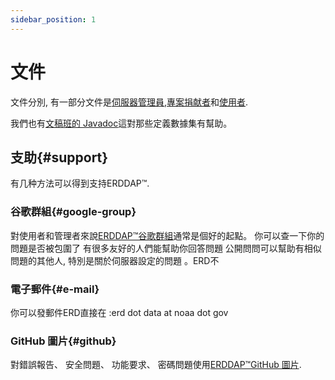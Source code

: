 ```yaml
---
sidebar_position: 1
---
```


# 文件

文件分別, 有一部分文件是[伺服器管理員](/docs/category/server-administration/),[專案捐献者](/docs/category/contributing/)和[使用者](/docs/category/user/).

我們也有[文稿班的 Javadoc](/docs/dokka/)這對那些定義數據集有幫助。

## 支助{#support} 
有几种方法可以得到支持ERDDAP™.
### 谷歌群組{#google-group} 
對使用者和管理者來說[ERDDAP™谷歌群組](https://groups.google.com/g/erddap)通常是個好的起點。 你可以查一下你的問題是否被包圍了 有很多友好的人們能幫助你回答問題 公開問問可以幫助有相似問題的其他人, 特別是關於伺服器設定的問題 。ERD不
### 電子郵件{#e-mail} 
你可以發郵件ERD直接在 :erd dot data at noaa dot gov
### GitHub 圖片{#github} 
對錯誤報告、 安全問題、 功能要求、 密碼問題使用[ERDDAP™GitHub 圖片](https://github.com/ERDDAP/erddap/).
